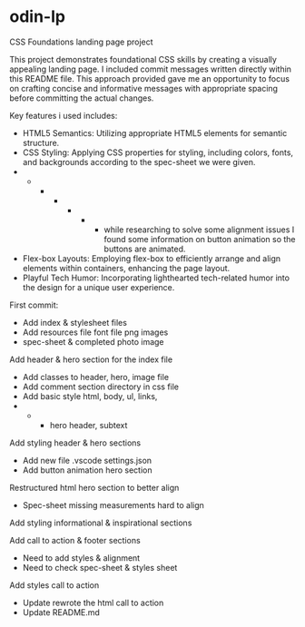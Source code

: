 # odin-lp
CSS Foundations landing page project

This project demonstrates foundational CSS skills by creating a visually appealing landing page. 
I included commit messages written directly within this README file. This approach provided gave me an opportunity to focus on crafting concise and informative messages with appropriate spacing before committing the actual changes.

Key features i used includes:

- HTML5 Semantics: Utilizing appropriate HTML5 elements for semantic structure.
- CSS Styling: Applying CSS properties for styling, including colors, fonts, and backgrounds according to the spec-sheet we were given.
- - - - - - -  while researching to solve some alignment issues I found some information on button animation so the buttons are animated. 
- Flex-box Layouts: Employing flex-box to efficiently arrange and align elements within containers, enhancing the page layout.
- Playful Tech Humor: Incorporating lighthearted tech-related humor into the design for a unique user experience.

First commit:
- Add index & stylesheet files
- Add resources file font file png images 
- spec-sheet & completed photo image

Add header & hero section for the index file
- Add classes to header, hero, image file
- Add comment section directory in css file
- Add basic style html, body, ul, links,
- - - hero header, subtext 

Add styling header & hero sections
- Add new file .vscode settings.json
- Add button animation hero section

Restructured html hero section to better align 
- Spec-sheet missing measurements hard to align
 

Add styling informational & inspirational sections

Add call to action & footer sections
- Need to add styles & alignment
- Need to check spec-sheet & styles sheet


Add styles call to action
- Update rewrote the html call to action
- Update README.md 